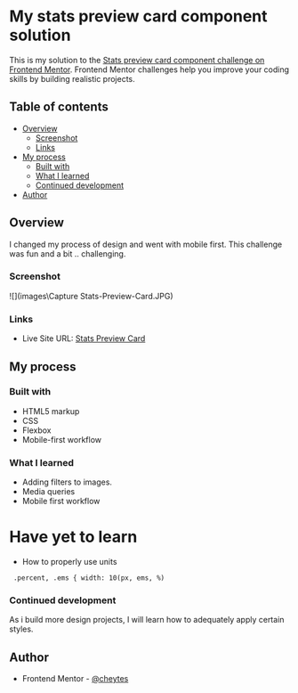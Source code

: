 # My stats preview card component solution

This is my solution to the [Stats preview card component challenge on Frontend Mentor](https://www.frontendmentor.io/challenges/stats-preview-card-component-8JqbgoU62). Frontend Mentor challenges help you improve your coding skills by building realistic projects. 

## Table of contents

- [Overview](#overview)
  - [Screenshot](#screenshot)
  - [Links](#links)
- [My process](#my-process)
  - [Built with](#built-with)
  - [What I learned](#what-i-learned)
  - [Continued development](#continued-development)
- [Author](#author)


## Overview

I changed my process of design and went with mobile first. This challenge was fun and a bit .. challenging.

### Screenshot

![](images\Capture Stats-Preview-Card.JPG)


### Links

- Live Site URL: [Stats Preview Card](https://your-live-site-url.com)

## My process

### Built with

- HTML5 markup
- CSS
- Flexbox
- Mobile-first workflow

### What I learned

- Adding filters to images. 
- Media queries 
- Mobile first workflow

# Have yet to learn

- How to properly use units

` .percent, .ems {
    width: 10(px, ems, %)`

### Continued development

As i build more design projects, I will learn how to adequately apply certain styles.

## Author

- Frontend Mentor - [@cheytes](https://www.frontendmentor.io/profile/cheytes)

